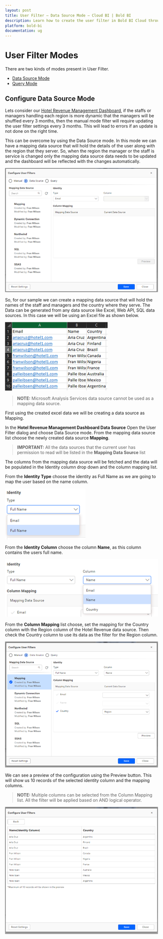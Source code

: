 ```yaml
---
layout: post
title: User Filter – Data Source Mode – Cloud BI | Bold BI
description: Learn how to create the user filter in Bold BI Cloud through mapping another data source existing in that server that holds detail about the user. 
platform: bold-bi
documentation: ug
---
```


# User Filter Modes

There are two kinds of modes present in User Filter.

* [Data Source Mode](/cloud-bi/working-with-data-source/user-filter/user-filter-advanced-data-source-mode/)
* [Query Mode](/cloud-bi/working-with-data-source/user-filter/user-filter-advanced-query-mode/)


## Configure Data Source Mode

Lets consider our [Hotel Revenue Management Dashboard](https://www.boldbi.com/solutions/hospitality/hotel-revenue-management-dashboard), if the staffs or managers handling each region is more dynamic that the managers will be shuffled every 3 months, then the manual mode filter will require updating the user filter settings every 3 months. This will lead to errors if an update is not done on the right time.

This can be overcome by using the Data Source mode. In this mode we can have a mapping data source that will hold the details of the user along with the region that they server. So, when the region the manager or the staff is service is changed only the mapping data source data needs to be updated and the dashboard will be reflected with the changes automatically.

![User Filter Data Source](/static/assets/cloud/working-with-datasource/user-filter/images/user-filter-dlg-adv.png)


So, for our sample we can create a mapping data source that will hold the names of the staff and managers and the country where they serve. The Data can be generated from any data source like Excel, Web API, SQL data sources. In this case we will be using an Excel file as shown below.

![User Filter Data Source Mapping](/static/assets/cloud/working-with-datasource/user-filter/images/user-filter-adv-mapping-data.png)


> **NOTE:**  Microsoft Analysis Services data source cannot be used as a mapping data source.

First using the created excel data we will be creating a data source as Mapping.

In the **Hotel Revenue Management Dashboard Data Source** Open the User Filter dialog and choose Data Source mode. From the mapping data source list choose the newly created data source **Mapping**.

> **IMPORTANT:**  All the data sources that the current user has permission to read will be listed in the **Mapping Data Source** list

The columns from the mapping data source will be fetched and the data will be populated in the Identity column drop down and the column mapping list.

From the **Identity Type** choose the identity as Full Name as we are going to map the user based on the name column.

![User Filter Identity Type](/static/assets/cloud/working-with-datasource/user-filter/images/user-filter-dlg-adv-identity-type.png)

From the **Identity Column** choose the column **Name**, as this column contains the users full name.

![User Filter Identity Column](/static/assets/cloud/working-with-datasource/user-filter/images/user-filter-dlg-adv-identity-column.png)

From the **Column Mapping** list choose, set the mapping for the Country column with the Region column of the Hotel Revenue data source. Then check the Country column to use its data as the filter for the Region column.

![User Filter Mapped](/static/assets/cloud/working-with-datasource/user-filter/images/user-filter-dlg-adv-mapped.png)

We can see a preview of the configuration using the Preview button. This will show us 10 records of the selected identity column and the mapping columns.

> **NOTE:**  Multiple columns can be selected from the Column Mapping list. All the filter will be applied based on AND logical operator.

![User Filter Preview](/static/assets/cloud/working-with-datasource/user-filter/images/user-filter-dlg-adv-preview.png)

